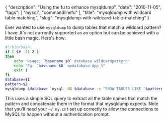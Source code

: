 {
    "description": "Using the fu to enhance mysqldump",
    "date": "2010-11-05",
    "tags": [
        "mysql",
        "commandlinefu"
    ],
    "title": "mysqldump with wildcard table matching",
    "slug": "mysqldump-with-wildcard-table-matching"
}

Ever wanted to use `mysqldump` to dump tables that match a wildcard
pattern? I have. It's not currently supported as an option but can be
achieved with a little bash magic. Here's how:

``` bash
#!/bin/bash
if [ $# -lt 2 ]
then
    echo "Usage: `basename $0` database wildcardpattern"
    echo "Eg: `basename $0` mydatabase App_%"
    exit 1
fi
database=$1
pattern=$2
mysqldump $database `mysql -ND $database -e "SHOW TABLES LIKE '$pattern'" | awk '{printf $1" "}'`
```

This uses a simple SQL query to extract all the table names that match
the pattern and concatenate them in the format that mysqldump expects.
Note that you'll need your `~/.my.cnf` set up correctly to allow the
connections to MySQL to happen without a authentication prompt.
